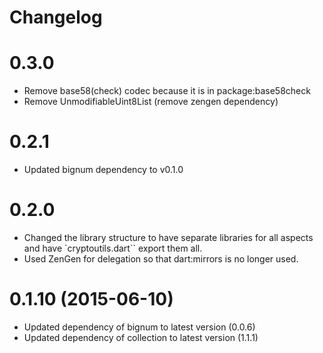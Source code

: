 Changelog
=========

# 0.3.0

 - Remove base58(check) codec because it is in package:base58check
 - Remove UnmodifiableUint8List (remove zengen dependency)

# 0.2.1

 - Updated bignum dependency to v0.1.0

# 0.2.0

 - Changed the library structure to have separate libraries for all aspects and have `cryptoutils.dart`` export them all.
 - Used ZenGen for delegation so that dart:mirrors is no longer used.

# 0.1.10 (2015-06-10)
 - Updated dependency of bignum to latest version (0.0.6)
 - Updated dependency of collection to latest version (1.1.1)

